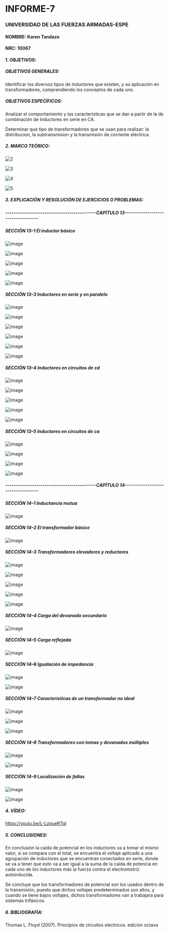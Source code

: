 # INFORME-7

### UNIVERSIDAD DE LAS FUERZAS ARMADAS-ESPE

#### NOMBRE: Karen Tandazo

#### NRC: 10067

#### 1. OBJETIVOS:

##### OBJETIVOS GENERALES:

Identificar los diversos tipos de inductores que existen, y su aplicación en transformadores, comprendiendo los conceptos de cada uno.

##### OBJETIVOS ESPECÍFICOS:

Analizar el comportamiento y las características que se dan a partir de la de combinación de Inductores en serie en CA.

Determinar que tipo de transformadores que se usan para realizar: la distribucion, la subtransmision y la transmisión de corriente eléctrica.

##### 2. MARCO TEÓRICO:

![2](https://user-images.githubusercontent.com/117767335/217653730-f23a51d5-5abb-4eea-a336-abc8d0f089b7.png)

![3](https://user-images.githubusercontent.com/117767335/217653736-6fee0be3-b5a1-4766-a114-4c889d9c64cd.png)

![4](https://user-images.githubusercontent.com/117767335/217653742-ec620b40-66fe-47ef-a80f-698d357d924f.png)

![5](https://user-images.githubusercontent.com/117767335/217653753-2facb9b9-a6c9-414b-b301-ba508d067366.png)

##### 3. EXPLICACIÓN Y RESOLUCIÓN DE EJERCICIOS O PROBLEMAS:

##### --------------------------------------------CAPÍTULO 13------------------- ----------------

##### SECCIÓN 13–1 El inductor básico

![image](https://user-images.githubusercontent.com/117767335/217364272-16d45a0d-bd39-4c0d-9611-1e1b86203f99.png)

![image](https://user-images.githubusercontent.com/117767335/217364331-a972e21f-8ce2-4378-9a3d-c16b9fb332c3.png)

![image](https://user-images.githubusercontent.com/117767335/217364385-5d29657b-a4a7-4fc0-9e8e-0313339535fb.png)

![image](https://user-images.githubusercontent.com/117767335/217364564-c8fb0610-acba-4c3a-a669-35f69788622f.png)

![image](https://user-images.githubusercontent.com/117767335/217364700-ef76d475-23c1-4200-99ca-c940d86d6b61.png)

##### SECCIÓN 13–3 Inductores en serie y en paralelo

![image](https://user-images.githubusercontent.com/117767335/217365172-247186ba-985f-4c15-bfb0-ff403ad3ed89.png)

![image](https://user-images.githubusercontent.com/117767335/217365860-976bb575-7793-4c1d-ade1-e2c8198cdcc5.png)

![image](https://user-images.githubusercontent.com/117767335/217365952-35745fc8-4fd1-469b-9c5b-4806698f13c9.png)

![image](https://user-images.githubusercontent.com/117767335/217366067-ff555559-c071-4bca-96f9-8a3cce87d32a.png)

![image](https://user-images.githubusercontent.com/117767335/217380872-e0a72303-a315-4644-a400-4270e2cf124a.png)

![image](https://user-images.githubusercontent.com/117767335/217380957-43e6917d-300a-4888-b58e-b799586ace86.png)

##### SECCIÓN 13–4 Inductores en circuitos de cd

![image](https://user-images.githubusercontent.com/117767335/217390588-e8ed8ac4-075d-4e12-bc57-7ec188b48cd9.png)

![image](https://user-images.githubusercontent.com/117767335/217390797-4c808d74-0e76-4769-9ddc-92bf8f9828ed.png)

![image](https://user-images.githubusercontent.com/117767335/217390888-a31e326f-628d-4bca-b0d6-cdd0dbf618f0.png)

![image](https://user-images.githubusercontent.com/117767335/217391065-e85de366-b981-4c24-90bf-7138009ac8c8.png)

![image](https://user-images.githubusercontent.com/117767335/217392207-d4fd9b8c-62ba-4c87-bf9a-5ceed3d1288e.png)

##### SECCIÓN 13–5 Inductores en circuitos de ca

![image](https://user-images.githubusercontent.com/117767335/217392760-0e9e90e3-8c9d-4540-9b66-5c11d8239cdf.png)

![image](https://user-images.githubusercontent.com/117767335/217394306-edb9963b-1c1f-4611-847a-34610aa94bc6.png)

![image](https://user-images.githubusercontent.com/117767335/217394798-119e9533-d22f-41dd-aaa7-df4532cd5f86.png)

![image](https://user-images.githubusercontent.com/117767335/217395092-a7e26689-a6ff-49f1-a761-1552f01bde07.png)

##### --------------------------------------------CAPÍTULO 14------------------- ----------------

##### SECCIÓN 14–1 Inductancia mutua

![image](https://user-images.githubusercontent.com/117767335/217400918-df77a932-bddc-40be-94c1-b23bac106474.png)

##### SECCIÓN 14–2 El transformador básico

![image](https://user-images.githubusercontent.com/117767335/217400972-f8385c41-c9a4-4289-a96b-646290e4ec37.png)

##### SECCIÓN 14–3 Transformadores elevadores y reductores

![image](https://user-images.githubusercontent.com/117767335/217401392-c99396c2-0347-4549-b216-75499ac29162.png)

![image](https://user-images.githubusercontent.com/117767335/217401448-51971089-21e3-4691-aaa4-791035f6f7e6.png)

![image](https://user-images.githubusercontent.com/117767335/217401979-2b15302e-c0bf-4d33-94b8-32ee4ff65e6d.png)

![image](https://user-images.githubusercontent.com/117767335/217402138-954c00f2-d6be-45f4-b0b7-cc9d86b14eb0.png)

![image](https://user-images.githubusercontent.com/117767335/217402252-cde79a4e-fe2f-48b2-8819-7fd552168a2a.png)

##### SECCIÓN 14–4 Carga del devanado secundario

![image](https://user-images.githubusercontent.com/117767335/217402385-d3a34c02-943f-4dff-ab14-31d2b31fcec8.png)

##### SECCIÓN 14–5 Carga reflejada

![image](https://user-images.githubusercontent.com/117767335/217402725-8569c79d-05c9-4b53-9969-3368d3da0054.png)

##### SECCIÓN 14–6 Igualación de impedancia

![image](https://user-images.githubusercontent.com/117767335/217403075-19260648-c614-43e8-9e8c-a87ce2d0b4c3.png)

![image](https://user-images.githubusercontent.com/117767335/217403280-32fd644f-a5a6-46fc-b09b-6b7296e8857a.png)

##### SECCIÓN 14–7 Características de un transformador no ideal

![image](https://user-images.githubusercontent.com/117767335/217403723-b41e98b7-fdfd-46a4-aed6-3692aef2fc4a.png)

![image](https://user-images.githubusercontent.com/117767335/217403929-bc52344f-cd7a-4322-93e7-137fff9a853e.png)

![image](https://user-images.githubusercontent.com/117767335/217404126-a8f9e73b-a43b-43e9-9f98-c2acd8fe17e1.png)

##### SECCIÓN 14–8 Transformadores con tomas y devanados múltiples

![image](https://user-images.githubusercontent.com/117767335/217404265-62477a98-77e1-413f-8ed3-deabcc82439b.png)

![image](https://user-images.githubusercontent.com/117767335/217404432-ce7f51ba-51f3-4394-a3aa-3fa3d769d9f1.png)

##### SECCIÓN 14–9 Localización de fallas

![image](https://user-images.githubusercontent.com/117767335/217404557-174d60ba-00ac-4679-b5a4-0e8c657b5f67.png)

![image](https://user-images.githubusercontent.com/117767335/217404622-fd5c2b93-f8ae-42ec-a559-e70a74c01f22.png)

##### 4. VÍDEO:

https://youtu.be/L-LzpueRTqI

##### 5. CONCLUSIONES:

En conclusión la caída de potencial en los inductores va a tomar el mismo valor, si se compara con el total, se encuentra el voltaje aplicado a una agrupación de 
inductores que se encuentran conectados en serie, donde se va a tener que esto va a ser igual a la suma de la caída de potencia en cada uno de los inductores más la 
fuerza contra el electromotriz autoinducida.

Se concluye que los transformadores de potencial son los usados dentro de la transmisión, puesto que dichos voltajes predeterminados son altos, y  cuando se tiene bajos voltajes, dichos transformadores van a trabajara para sistemas trifásicos.

##### 6. BIBLIOGRAFÍA:

Thomas L. Floyd (2007). Principios de circuitos electricos. edición octava
